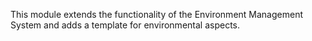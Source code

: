 This module extends the functionality of the Environment Management
System and adds a template for environmental aspects.
